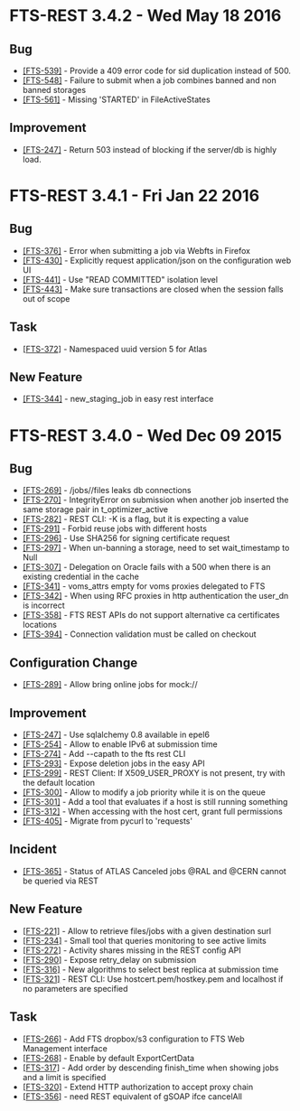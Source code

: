 FTS-REST 3.4.2 - Wed May 18 2016
================================

## Bug
* [[FTS-539]](https://its.cern.ch/jira/browse/FTS-539) - Provide a 409 error code for sid duplication instead of 500.
* [[FTS-548]](https://its.cern.ch/jira/browse/FTS-548) - Failure to submit when a job combines banned and non banned storages
* [[FTS-561]](https://its.cern.ch/jira/browse/FTS-561) - Missing 'STARTED' in FileActiveStates

## Improvement
* [[FTS-247]](https://its.cern.ch/jira/browse/FTS-435) - Return 503 instead of blocking if the server/db is highly load.

FTS-REST 3.4.1 - Fri Jan 22 2016
================================

## Bug
* [[FTS-376]](https://its.cern.ch/jira/browse/FTS-376) - Error when submitting a job via Webfts in Firefox
* [[FTS-430]](https://its.cern.ch/jira/browse/FTS-430) - Explicitly request application/json on the configuration web UI
* [[FTS-441]](https://its.cern.ch/jira/browse/FTS-441) - Use "READ COMMITTED" isolation level
* [[FTS-443]](https://its.cern.ch/jira/browse/FTS-443) - Make sure transactions are closed when the session falls out of scope

## Task 
* [[FTS-372]](https://its.cern.ch/jira/browse/FTS-372) - Namespaced uuid version 5 for Atlas

## New Feature
* [[FTS-344]](https://its.cern.ch/jira/browse/FTS-344) - new\_staging\_job in easy rest interface

FTS-REST 3.4.0 - Wed Dec 09 2015
================================
## Bug
* [[FTS-269]](https://its.cern.ch/jira/browse/FTS-269) - /jobs/<job-id>/files leaks db connections
* [[FTS-270]](https://its.cern.ch/jira/browse/FTS-270) - IntegrityError on submission when another job inserted the same storage pair in t_optimizer_active
* [[FTS-282]](https://its.cern.ch/jira/browse/FTS-282) - REST CLI: -K is a flag, but it is expecting a value
* [[FTS-291]](https://its.cern.ch/jira/browse/FTS-291) - Forbid reuse jobs with different hosts
* [[FTS-296]](https://its.cern.ch/jira/browse/FTS-296) - Use SHA256 for signing certificate request
* [[FTS-297]](https://its.cern.ch/jira/browse/FTS-297) - When un-banning a storage, need to set wait_timestamp to Null
* [[FTS-307]](https://its.cern.ch/jira/browse/FTS-307) - Delegation on Oracle fails with a 500 when there is an existing credential in the cache
* [[FTS-341]](https://its.cern.ch/jira/browse/FTS-341) - voms_attrs empty for voms proxies delegated to FTS
* [[FTS-342]](https://its.cern.ch/jira/browse/FTS-342) - When using RFC proxies in http authentication the user_dn is incorrect
* [[FTS-358]](https://its.cern.ch/jira/browse/FTS-358) - FTS REST APIs do not  support alternative ca certificates locations
* [[FTS-394]](https://its.cern.ch/jira/browse/FTS-394) - Connection validation must be called on checkout

## Configuration Change
* [[FTS-289]](https://its.cern.ch/jira/browse/FTS-289) - Allow bring online jobs for mock://

## Improvement
* [[FTS-247]](https://its.cern.ch/jira/browse/FTS-247) - Use sqlalchemy 0.8 available in epel6
* [[FTS-254]](https://its.cern.ch/jira/browse/FTS-254) - Allow to enable IPv6 at submission time
* [[FTS-274]](https://its.cern.ch/jira/browse/FTS-274) - Add --capath to the fts rest CLI
* [[FTS-293]](https://its.cern.ch/jira/browse/FTS-293) - Expose deletion jobs in the easy API
* [[FTS-299]](https://its.cern.ch/jira/browse/FTS-299) - REST Client: If X509_USER_PROXY is not present, try with the default location
* [[FTS-300]](https://its.cern.ch/jira/browse/FTS-300) - Allow to modify a job priority while it is on the queue
* [[FTS-301]](https://its.cern.ch/jira/browse/FTS-301) - Add a tool that evaluates if a host is still running something
* [[FTS-312]](https://its.cern.ch/jira/browse/FTS-312) - When accessing with the host cert, grant full permissions
* [[FTS-405]](https://its.cern.ch/jira/browse/FTS-405) - Migrate from pycurl to 'requests' 

## Incident
* [[FTS-365]](https://its.cern.ch/jira/browse/FTS-365) - Status of ATLAS Canceled jobs @RAL and @CERN cannot be queried via REST

## New Feature
* [[FTS-221]](https://its.cern.ch/jira/browse/FTS-221) - Allow to retrieve files/jobs with a given destination surl
* [[FTS-234]](https://its.cern.ch/jira/browse/FTS-234) - Small tool that queries monitoring to see active limits
* [[FTS-272]](https://its.cern.ch/jira/browse/FTS-272) - Activity shares missing in the REST config API
* [[FTS-290]](https://its.cern.ch/jira/browse/FTS-290) - Expose retry_delay on submission
* [[FTS-316]](https://its.cern.ch/jira/browse/FTS-316) - New algorithms to select best replica at submission time
* [[FTS-321]](https://its.cern.ch/jira/browse/FTS-321) - REST CLI: Use hostcert.pem/hostkey.pem and localhost if no parameters are specified

## Task
* [[FTS-266]](https://its.cern.ch/jira/browse/FTS-266) - Add FTS dropbox/s3 configuration to FTS Web Management interface
* [[FTS-268]](https://its.cern.ch/jira/browse/FTS-268) - Enable by default ExportCertData
* [[FTS-317]](https://its.cern.ch/jira/browse/FTS-317) - Add order by descending finish_time when showing jobs and a limit is specified
* [[FTS-320]](https://its.cern.ch/jira/browse/FTS-320) - Extend HTTP authorization to accept proxy chain
* [[FTS-356]](https://its.cern.ch/jira/browse/FTS-356) - need REST equivalent of gSOAP ifce cancelAll
